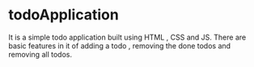 # todoApplication
It is a simple todo application built using HTML , CSS and JS. There are basic features in it of adding a todo ,  removing the done todos and removing all todos.
